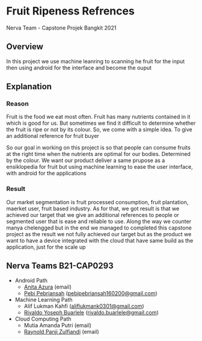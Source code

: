 # Fruit Ripeness Refrences
Nerva Team - Capstone Projek Bangkit 2021

## Overview
In this project we use machine leanring to scanning he fruit for the input then using android for the interface and become the ouput

## Explanation
### Reason
Fruit is the food we eat most often. Fruit has many nutrients contained in it which is good for us. But sometimes we find it difficult to determine whether the fruit is ripe or not by its colour. So, we come with a simple idea. To give an additional reference for fruit buyer

So our goal in working on this project is so that people can consume fruits at the right time when the nutrients are optimal for our bodies. Determined by the colour. We want our product deliver a same prupose as a ensiklopedia for fruit but using machine learning to ease the user interface, with android for the applications

### Result
Our market segmentation is fruit processed consumption, fruit plantation, maerket user, fruit based industry. As for that, we got result
is that we achieved our target that we give an additional references to people or segmented user that is ease and reliable to use.
Along the way we counter manya chelengged but in the end we managed to completed this capstone project as the result we not fully achieved our target but as the product we want to have a device integrated with the cloud that have same build as the application, just for the scale up


## Nerva Teams B21-CAP0293
* Android Path
  * [Anita Azura](https://www.linkedin.com/in/anita-azura-81a5b8209/) (email)
  * [Pebi Pebriansah](https://www.linkedin.com/in/pebi-pebriansah-2332221a4/) (pebipebriansah160200@gmail.com)
* Machine Learning Path
  * Alif Lukman Kahfi (aliflukmank0301@gmail.com)
  * [Rivaldo Yoseph Buarlele](https://www.linkedin.com/in/rivaldo-yoseph-buarlele-1045011b5/) (rivaldo.buarlele@gmail.com)
* Cloud Computing Path
  * Mutia Amanda Putri (email)
  * [Raynold Panji Zulfiandi](https://www.linkedin.com/in/raynold-panji/) (email)
